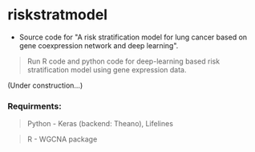 # riskstratmodel

- Source code for "A risk stratification model for lung cancer based on gene coexpression network and deep learning".

> Run R code and python code for deep-learning based risk stratification model using gene expression data.

(Under construction...)

### Requirments: 
>Python - Keras (backend: Theano), Lifelines

>R - WGCNA package
